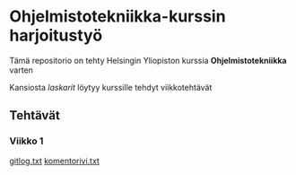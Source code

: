 # Ohjelmistotekniikka-kurssin harjoitustyö

Tämä repositorio on tehty Helsingin Yliopiston kurssia __Ohjelmistotekniikka__ varten

Kansiosta _laskarit_ löytyy kurssille tehdyt viikkotehtävät

## Tehtävät 

### Viikko 1
[gitlog.txt](https://github.com/ellisrnm/ot-harjoitustyo/blob/master/laskarit/viikko1/gitlog.txt)
[komentorivi.txt](https://github.com/ellisrnm/ot-harjoitustyo/blob/master/laskarit/viikko1/komentorivi.txt)
